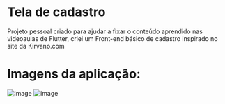 # Tela de cadastro

Projeto pessoal criado para ajudar a fixar o conteúdo aprendido nas videoaulas de Flutter, criei um Front-end básico de cadastro inspirado no site da Kirvano.com

# Imagens da aplicação:

![image](https://github.com/IGDSCI/SIMULADOR-TELA-CADASTRO/assets/114839208/06b7d4f4-def1-4934-bcf9-6ee2ae5fd2b2)
![image](https://github.com/IGDSCI/SIMULADOR-TELA-CADASTRO/assets/114839208/313463b9-821f-4f2e-8ca6-8e7277ab1382)



